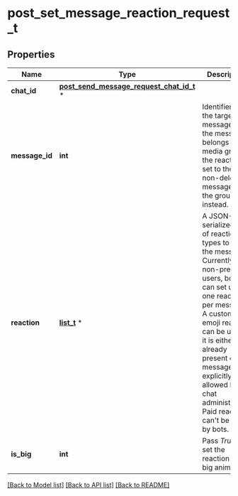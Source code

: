 # post_set_message_reaction_request_t

## Properties
Name | Type | Description | Notes
------------ | ------------- | ------------- | -------------
**chat_id** | [**post_send_message_request_chat_id_t**](post_send_message_request_chat_id.md) \* |  | 
**message_id** | **int** | Identifier of the target message. If the message belongs to a media group, the reaction is set to the first non-deleted message in the group instead. | 
**reaction** | [**list_t**](reaction_type.md) \* | A JSON-serialized list of reaction types to set on the message. Currently, as non-premium users, bots can set up to one reaction per message. A custom emoji reaction can be used if it is either already present on the message or explicitly allowed by chat administrators. Paid reactions can&#39;t be used by bots. | [optional] 
**is_big** | **int** | Pass *True* to set the reaction with a big animation | [optional] 

[[Back to Model list]](../README.md#documentation-for-models) [[Back to API list]](../README.md#documentation-for-api-endpoints) [[Back to README]](../README.md)


